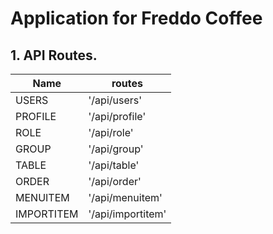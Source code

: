 # Application for Freddo Coffee

## 1. API Routes.

| Name       | routes            |
| ---------- | ----------------- |
| USERS      | '/api/users'      |
| PROFILE    | '/api/profile'    |
| ROLE       | '/api/role'       |
| GROUP      | '/api/group'      |
| TABLE      | '/api/table'      |
| ORDER      | '/api/order'      |
| MENUITEM   | '/api/menuitem'   |
| IMPORTITEM | '/api/importitem' |
